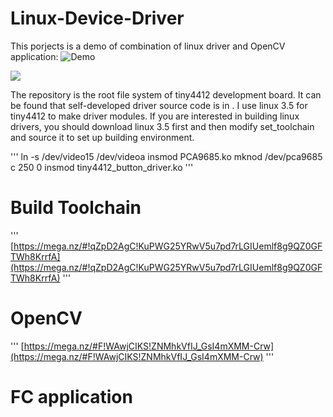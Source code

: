 # Linux-Device-Driver

This porjects is a demo of combination of linux driver and OpenCV application: ![Demo]()

![](https://github.com/lineagech/Linux-Device-Driver/blob/master/BD.JPG)

The repository is the root file system of tiny4412 development board. It can be found that self-developed driver source code is in [](kernel_3_5_0/drivers/char). I use linux 3.5 for tiny4412 to make driver modules. If you are interested in building linux drivers, you should download linux 3.5 first and then modify set_toolchain and source it to set up building environment.

'''
ln -s /dev/video15 /dev/videoa 
insmod PCA9685.ko
mknod /dev/pca9685 c 250 0
insmod tiny4412_button_driver.ko
'''

# Build Toolchain
'''
[https://mega.nz/#!qZpD2AgC!KuPWG25YRwV5u7pd7rLGIUemlf8g9QZ0GFTWh8KrrfA](https://mega.nz/#!qZpD2AgC!KuPWG25YRwV5u7pd7rLGIUemlf8g9QZ0GFTWh8KrrfA)
'''

# OpenCV
'''
[https://mega.nz/#F!WAwjCIKS!ZNMhkVfIJ_GsI4mXMM-Crw](https://mega.nz/#F!WAwjCIKS!ZNMhkVfIJ_GsI4mXMM-Crw)
'''

# FC application
